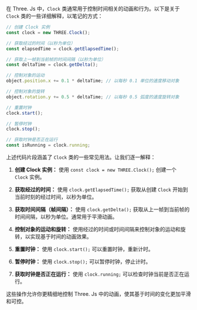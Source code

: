 在 Three. Js 中，`Clock` 类通常用于控制时间相关的动画和行为。以下是关于 `Clock` 类的一些详细解释，以笔记的方式：

```javascript
// 创建 Clock 实例
const clock = new THREE.Clock();

// 获取经过的时间（以秒为单位）
const elapsedTime = clock.getElapsedTime();

// 获取上一帧到当前帧的时间间隔（以秒为单位）
const deltaTime = clock.getDelta();

// 控制对象的运动
object.position.x += 0.1 * deltaTime; // 以每秒 0.1 单位的速度移动对象

// 控制对象的旋转
object.rotation.y += 0.5 * deltaTime; // 以每秒 0.5 弧度的速度旋转对象

// 重置时钟
clock.start();

// 暂停时钟
clock.stop();

// 获取时钟是否正在运行
const isRunning = clock.running;
```

上述代码片段涵盖了 `Clock` 类的一些常见用法。让我们逐一解释：

1. **创建 Clock 实例：** 使用 `const clock = new THREE.Clock();` 创建一个 `Clock` 实例。

2. **获取经过的时间：** 使用 `clock.getElapsedTime();` 获取从创建 `Clock` 开始到当前时刻的经过时间，以秒为单位。

3. **获取时间间隔（帧间隔）：** 使用 `clock.getDelta();` 获取从上一帧到当前帧的时间间隔，以秒为单位。通常用于平滑动画。

4. **控制对象的运动和旋转：** 使用经过的时间或时间间隔来控制对象的运动和旋转，以实现基于时间的动画效果。

5. **重置时钟：** 使用 `clock.start();` 可以重置时钟，重新计时。

6. **暂停时钟：** 使用 `clock.stop();` 可以暂停时钟，停止计时。

7. **获取时钟是否正在运行：** 使用 `clock.running;` 可以检查时钟当前是否正在运行。

这些操作允许你更精细地控制 Three. Js 中的动画，使其基于时间的变化更加平滑和可控。